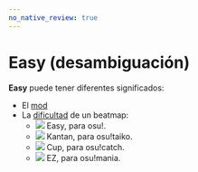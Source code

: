 ```yaml
---
no_native_review: true
---
```


# Easy (desambiguación)

**Easy** puede tener diferentes significados:

- El [mod](/wiki/Gameplay/Game_modifier/Easy)
- La [dificultad](/wiki/Beatmap/Difficulty) de un beatmap:
  - ![](/wiki/shared/diff/easy-o.png?20211215) Easy, para osu!.
  - ![](/wiki/shared/diff/easy-t.png?20211215) Kantan, para osu!taiko.
  - ![](/wiki/shared/diff/easy-c.png?20211215) Cup, para osu!catch.
  - ![](/wiki/shared/diff/easy-m.png?20211215) EZ, para osu!mania.
